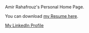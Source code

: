 Amir Rahafrouz's Personal Home Page.

You can download [my Resume here](https://raw.githubusercontent.com/rahafrouz/amir/master/Amir-backend.pdf).

[My LinkedIn Profile](https://www.linkedin.com/in/rahafrouz/)
